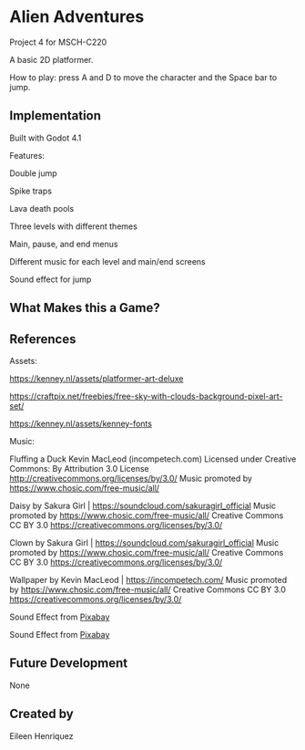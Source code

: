 # Alien Adventures
Project 4 for MSCH-C220

A basic 2D platformer. 

How to play: press A and D to move the character and the Space bar to jump. 

## Implementation

Built with Godot 4.1

Features: 

Double jump

Spike traps

Lava death pools

Three levels with different themes

Main, pause, and end menus

Different music for each level and main/end screens

Sound effect for jump




## What Makes this a Game?

## References

Assets: 

https://kenney.nl/assets/platformer-art-deluxe

https://craftpix.net/freebies/free-sky-with-clouds-background-pixel-art-set/

https://kenney.nl/assets/kenney-fonts

Music:

Fluffing a Duck Kevin MacLeod (incompetech.com)
Licensed under Creative Commons: By Attribution 3.0 License
http://creativecommons.org/licenses/by/3.0/
Music promoted by https://www.chosic.com/free-music/all/

Daisy by Sakura Girl | https://soundcloud.com/sakuragirl_official
Music promoted by https://www.chosic.com/free-music/all/
Creative Commons CC BY 3.0
https://creativecommons.org/licenses/by/3.0/

 Clown by Sakura Girl | https://soundcloud.com/sakuragirl_official
Music promoted by https://www.chosic.com/free-music/all/
Creative Commons CC BY 3.0
https://creativecommons.org/licenses/by/3.0/

 Wallpaper by Kevin MacLeod | https://incompetech.com/
Music promoted by https://www.chosic.com/free-music/all/
Creative Commons CC BY 3.0
https://creativecommons.org/licenses/by/3.0/

 Sound Effect from <a href="https://pixabay.com/sound-effects/?utm_source=link-attribution&utm_medium=referral&utm_campaign=music&utm_content=6120">Pixabay</a>

Sound Effect from <a href="https://pixabay.com/sound-effects/?utm_source=link-attribution&utm_medium=referral&utm_campaign=music&utm_content=6462">Pixabay</a> 

## Future Development

None

## Created by
Eileen Henriquez
